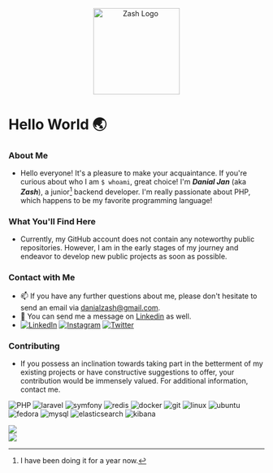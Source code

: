 <p align="center"><a href="https://dzash.com" target="_blank"><img src="https://dzash.com/images/zash.png" width="170" alt="Zash Logo"></a></p>

# Hello World 🌏

### About Me

- Hello everyone! It's a pleasure to make your acquaintance. If you're curious about who I am ```$ whoami```, great choice! I'm **_Danial Jan_** (aka **_Zash_**), a junior[^1] backend developer. I'm really passionate about PHP, which happens to be my favorite programming language!


### What You'll Find Here

- Currently, my GitHub account does not contain any noteworthy public repositories. However, I am in the early stages of my journey and endeavor to develop new public projects as soon as possible.

### Contact with Me

- 📫 If you have any further questions about me, please don't hesitate to send an email via [danialzash@gmail.com](mailto:danialzash@gmail.com).
- 💬 You can send me a message on [Linkedin](https://linkedin.com/in/danial-jan) as well.
- [![LinkedIn](https://img.shields.io/badge/LinkedIn-%230077B5.svg?logo=linkedin&logoColor=white)](https://linkedin.com/in/danialjan)
[![Instagram](https://img.shields.io/badge/Instagram-%23833AB4.svg?logo=Instagram&logoColor=white)](https://instagram.com/danialzash) [![Twitter](https://img.shields.io/badge/Twitter-%230077B5.svg?logo=twitter&logoColor=white)](https://twitter.com/danialzash)
### Contributing

- If you possess an inclination towards taking part in the betterment of my existing projects or have constructive suggestions to offer, your contribution would be immensely valued. For additional information, contact me.

[^1]: I have been doing it for a year now.


![PHP](https://img.shields.io/badge/php-777bb3?logo=php&logoColor=white)
![laravel](https://img.shields.io/badge/laravel-F05340?logo=laravel&logoColor=white)
![symfony](https://img.shields.io/badge/symfony-white?logo=symfony&logoColor=black)
![redis](https://img.shields.io/badge/redis-d82c20?logo=redis&logoColor=white)
![docker](https://img.shields.io/badge/docker-0db7ed?logo=docker&logoColor=white)
![git](https://img.shields.io/badge/git-f34f29?logo=git&logoColor=white)
![linux](https://img.shields.io/badge/linux-0077C4?logo=linux&logoColor=white)
![ubuntu](https://img.shields.io/badge/ubuntu-E95420?logo=ubuntu&logoColor=white)
![fedora](https://img.shields.io/badge/fedora-072C61?logo=fedora&logoColor=white)
![mysql](https://img.shields.io/badge/mysql-00758F?logo=mysql&logoColor=white)
![elasticsearch](https://img.shields.io/badge/elasticsearch-f3d337?logo=elasticsearch)
![kibana](https://img.shields.io/badge/kibana-0077C4?logo=kibana&logoColor=white)

![](https://github-readme-stats.vercel.app/api?username=danialzash&theme=onedark&hide_border=false&include_all_commits=true&count_private=true)<br/>
![](https://github-readme-streak-stats.herokuapp.com/?user=danialzash&theme=onedark&hide_border=false)<br/>



<!--
**danialzash/danialzash** is a ✨ _special_ ✨ repository because its `README.md` (this file) appears on your GitHub profile.

Here are some ideas to get you started:

- 🔭 I’m currently working on ...
- 🌱 I’m currently learning ...
- 👯 I’m looking to collaborate on ...
- 🤔 I’m looking for help with ...
- 💬 Ask me about ...
- 📫 How to reach me: ...
- 😄 Pronouns: ...
- ⚡ Fun fact: ...
-->
